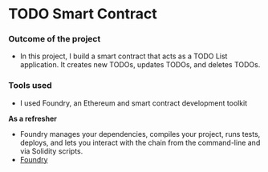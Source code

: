 # TODO Smart Contract

### Outcome of the project
- In this project, I build a smart contract that acts as a TODO List application. It creates new TODOs, updates TODOs, and deletes TODOs.
### Tools used

- I used Foundry, an Ethereum and smart contract development toolkit

**As a refresher**
 - Foundry manages your dependencies, compiles your project, runs tests, deploys, and lets you interact with the chain from the command-line and via Solidity scripts.
 - [Foundry](https://book.getfoundry.sh/)